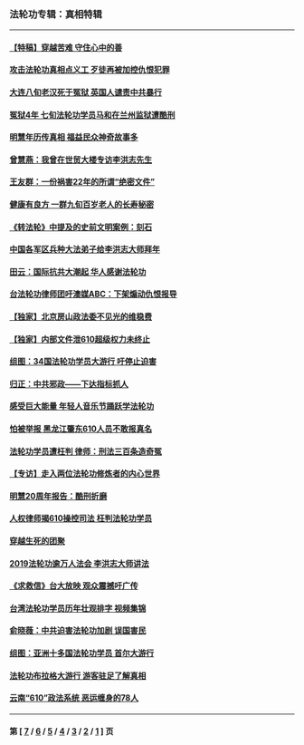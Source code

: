### 法轮功专辑：真相特辑
---
#### [【特稿】穿越苦难 守住心中的善](../../pages/nf4389/n13784979.md?12240430) 
#### [攻击法轮功真相点义工 歹徒再被加控仇恨犯罪](../../pages/nf4389/n13601019.md?12240430) 
#### [大连八旬老汉死于冤狱 英国人谴责中共暴行](../../pages/nf4389/n13480118.md?12240430) 
#### [冤狱4年 七旬法轮功学员马和在兰州监狱遭酷刑](../../pages/nf4389/n13304688.md?12240430) 
#### [明慧年历传真相 福益民众神奇故事多](../../pages/nf4389/n13294545.md?12240430) 
#### [曾慧燕：我曾在世贸大楼专访李洪志先生](../../pages/nf4389/n12898729.md?12240430) 
#### [王友群：一份祸害22年的所谓“绝密文件”](../../pages/nf4389/n12871750.md?12240430) 
#### [健康有良方 一群九旬百岁老人的长寿秘密](../../pages/nf4389/n12847475.md?12240430) 
#### [《转法轮》中提及的史前文明案例：刻石](../../pages/nf4389/n12758577.md?12240430) 
#### [中国各军区兵种大法弟子给李洪志大师拜年](../../pages/nf4389/n12750047.md?12240430) 
#### [田云：国际抗共大潮起 华人感谢法轮功](../../pages/nf4389/n12357708.md?12240430) 
#### [台法轮功律师团吁澳媒ABC：下架煽动仇恨报导](../../pages/nf4389/n12279917.md?12240430) 
#### [【独家】北京房山政法委不见光的维稳费](../../pages/nf4389/n12031979.md?12240430) 
#### [【独家】内部文件泄610超级权力未终止](../../pages/nf4389/n12023895.md?12240430) 
#### [组图：34国法轮功学员大游行 吁停止迫害](../../pages/nf4389/n11492658.md?12240430) 
#### [归正：中共邪政——下达指标抓人](../../pages/nf4389/n11474770.md?12240430) 
#### [感受巨大能量 年轻人音乐节踊跃学法轮功](../../pages/nf4389/n11441981.md?12240430) 
#### [怕被举报 黑龙江肇东610人员不敢报真名](../../pages/nf4389/n11436499.md?12240430) 
#### [法轮功学员遭枉判 律师：刑法三百条造奇冤](../../pages/nf4389/n11433943.md?12240430) 
#### [【专访】走入两位法轮功修炼者的内心世界](../../pages/nf4389/n11415623.md?12240430) 
#### [明慧20周年报告：酷刑折磨](../../pages/nf4389/n11387954.md?12240430) 
#### [人权律师揭610操控司法 枉判法轮功学员](../../pages/nf4389/n11313370.md?12240430) 
#### [穿越生死的团聚](../../pages/nf4389/n11258922.md?12240430) 
#### [2019法轮功逾万人法会 李洪志大师讲法](../../pages/nf4389/n11265303.md?12240430) 
#### [《求救信》台大放映 观众震撼吁广传](../../pages/nf4389/n10922251.md?12240430) 
#### [台湾法轮功学员历年壮观排字 视频集锦](../../pages/nf4389/n10878789.md?12240430) 
#### [俞晓薇：中共迫害法轮功加剧 误国害民](../../pages/nf4389/n10859260.md?12240430) 
#### [组图：亚洲十多国法轮功学员 首尔大游行](../../pages/nf4389/n10781149.md?12240430) 
#### [法轮功布拉格大游行 游客驻足了解真相](../../pages/nf4389/n10749360.md?12240430) 
#### [云南“610”政法系统 恶运缠身的78人](../../pages/nf4389/n10747534.md?12240430) 

---
#### 第 [ [7](./7.md?12240430) / [6](./6.md?12240430) / [5](./5.md?12240430) / [4](./4.md?12240430) / [3](./3.md?12240430) / [2](./2.md?12240430) / [1](./1.md?12240430) ] 页
